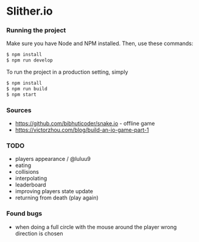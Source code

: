 # Slither.io

### Running the project
Make sure you have Node and NPM installed.
Then, use these commands:
```bash
$ npm install
$ npm run develop
```

To run the project in a production setting, simply

```bash
$ npm install
$ npm run build
$ npm start
```


### Sources
- https://github.com/bibhuticoder/snake.io - offline game
- https://victorzhou.com/blog/build-an-io-game-part-1 


### TODO
- players appearance / @luluu9
- eating 
- collisions
- interpolating
- leaderboard
- improving players state update
- returning from death (play again)


### Found bugs
- when doing a full circle with the mouse around the player wrong direction is chosen